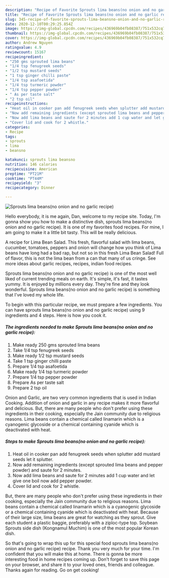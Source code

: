 ```yaml
---
description: "Recipe of Favorite Sprouts lima beans(no onion and no garlic recipe)"
title: "Recipe of Favorite Sprouts lima beans(no onion and no garlic recipe)"
slug: 345-recipe-of-favorite-sprouts-lima-beansno-onion-and-no-garlic-recipe
date: 2020-12-10T00:29:25.854Z
image: https://img-global.cpcdn.com/recipes/436969b04fb08387/751x532cq70/sprouts-lima-beansno-onion-and-no-garlic-recipe-recipe-main-photo.jpg
thumbnail: https://img-global.cpcdn.com/recipes/436969b04fb08387/751x532cq70/sprouts-lima-beansno-onion-and-no-garlic-recipe-recipe-main-photo.jpg
cover: https://img-global.cpcdn.com/recipes/436969b04fb08387/751x532cq70/sprouts-lima-beansno-onion-and-no-garlic-recipe-recipe-main-photo.jpg
author: Andrew Nguyen
ratingvalue: 4.9
reviewcount: 15167
recipeingredient:
- "250 gms sprouted lima beans"
- "1/4 tsp fenugreek seeds"
- "1/2 tsp mustard seeds"
- "1 tsp ginger chilli paste"
- "1/4 tsp asafoetida"
- "1/4 tsp turmeric powder"
- "1/4 tsp pepper powder"
- " As per taste salt"
- "2 tsp oil"
recipeinstructions:
- "Heat oil in cooker pan add fenugreek seeds when splutter add mustard seeds let it splutter."
- "Now add remaining ingredients (except sprouted lima beans and pepper powder) and saute for 2 minutes."
- "Now add lima beans and saute for 2 minutes add 1 cup water and let give one boil now add pepper powder."
- "Cover lid and cook for 2 whistle."
categories:
- Recipe
tags:
- sprouts
- lima
- beansno

katakunci: sprouts lima beansno 
nutrition: 146 calories
recipecuisine: American
preptime: "PT21M"
cooktime: "PT44M"
recipeyield: "3"
recipecategory: Dinner

---
```



![Sprouts lima beans(no onion and no garlic recipe)](https://img-global.cpcdn.com/recipes/436969b04fb08387/751x532cq70/sprouts-lima-beansno-onion-and-no-garlic-recipe-recipe-main-photo.jpg)

Hello everybody, it is me again, Dan, welcome to my recipe site. Today, I'm gonna show you how to make a distinctive dish, sprouts lima beans(no onion and no garlic recipe). It is one of my favorites food recipes. For mine, I am going to make it a little bit tasty. This will be really delicious.

A recipe for Lima Bean Salad. This fresh, flavorful salad with lima beans, cucumber, tomatoes, peppers and onion will change how you think of Lima beans have long had a bad rap, but not so in this fresh Lima Bean Salad! Full of flavor, this is not the lima bean from a can that many of us cringe. See more ideas about garlic recipes, recipes, indian food recipes.

Sprouts lima beans(no onion and no garlic recipe) is one of the most well liked of current trending meals on earth. It's simple, it's fast, it tastes yummy. It is enjoyed by millions every day. They're fine and they look wonderful. Sprouts lima beans(no onion and no garlic recipe) is something that I've loved my whole life.


To begin with this particular recipe, we must prepare a few ingredients. You can have sprouts lima beans(no onion and no garlic recipe) using 9 ingredients and 4 steps. Here is how you cook it.

<!--inarticleads1-->

##### The ingredients needed to make Sprouts lima beans(no onion and no garlic recipe):

1. Make ready 250 gms sprouted lima beans
1. Take 1/4 tsp fenugreek seeds
1. Make ready 1/2 tsp mustard seeds
1. Take 1 tsp ginger chilli paste
1. Prepare 1/4 tsp asafoetida
1. Make ready 1/4 tsp turmeric powder
1. Prepare 1/4 tsp pepper powder
1. Prepare  As per taste salt
1. Prepare 2 tsp oil


Onion and Garlic, are two very common ingredients that is used in Indian Cooking. Addition of onion and garlic in any recipe makes it more flavorful and delicious. But, there are many people who don&#39;t prefer using these ingredients in their cooking, especially the Jain community due to religious reasons. Lima beans contain a chemical called linamarin which is a cyanogenic glycoside or a chemical containing cyanide which is deactivated with heat. 

<!--inarticleads2-->

##### Steps to make Sprouts lima beans(no onion and no garlic recipe):

1. Heat oil in cooker pan add fenugreek seeds when splutter add mustard seeds let it splutter.
1. Now add remaining ingredients (except sprouted lima beans and pepper powder) and saute for 2 minutes.
1. Now add lima beans and saute for 2 minutes add 1 cup water and let give one boil now add pepper powder.
1. Cover lid and cook for 2 whistle.


But, there are many people who don&#39;t prefer using these ingredients in their cooking, especially the Jain community due to religious reasons. Lima beans contain a chemical called linamarin which is a cyanogenic glycoside or a chemical containing cyanide which is deactivated with heat. Because of their large size, lima beans are great for watching as they sprout. Give each student a plastic baggie, preferably with a ziploc-type top. Soybean Sprouts side dish (Kongnamul Muchim) is one of the most popular Korean dish. 

So that's going to wrap this up for this special food sprouts lima beans(no onion and no garlic recipe) recipe. Thank you very much for your time. I'm confident that you will make this at home. There is gonna be more interesting food in home recipes coming up. Don't forget to save this page on your browser, and share it to your loved ones, friends and colleague. Thanks again for reading. Go on get cooking!
